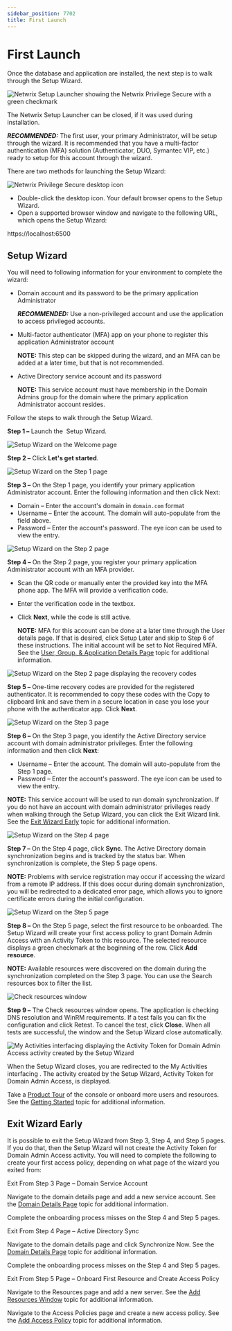 ```yaml
---
sidebar_position: 7702
title: First Launch
---
```


# First Launch

Once the database and application are installed, the next step is to walk through the Setup Wizard.

![Netwrix Setup Launcher showing the Netwrix Privilege Secure with a green checkmark](../../../../../../static/images/PrivilegeSecure_4.2/Content/Resources/Images/PrivilegeSecure/AccessManagement/Install/SetupLauncher/LauncherStep4.png "Netwrix Setup Launcher showing the Netwrix Privilege Secure with a green checkmark")

The Netwrix Setup Launcher can be closed, if it was used during installation.

***RECOMMENDED:*** The first user, your primary Administrator, will be setup through the wizard. It is recommended that you have a multi-factor authentication (MFA) solution (Authenticator, DUO, Symantec VIP, etc.) ready to setup for this account through the wizard.

There are two methods for launching the Setup Wizard:

![Netwrix Privilege Secure desktop icon](../../../../../../static/images/PrivilegeSecure_4.2/Content/Resources/Images/PrivilegeSecure/AccessManagement/Install/DesktopIcon.png "Netwrix Privilege Secure desktop icon")

* Double-click the desktop icon. Your default browser opens to the Setup Wizard.
* Open a supported browser window and navigate to the following URL, which opens the Setup Wizard:

https://localhost:6500

## Setup Wizard

You will need to following information for your environment to complete the wizard:

* Domain account and its password to be the primary application Administrator

  ***RECOMMENDED:*** Use a non-privileged account and use the application to access privileged accounts.
* Multi-factor authenticator (MFA) app on your phone to register this application Administrator account

  **NOTE:** This step can be skipped during the wizard, and an MFA can be added at a later time, but that is not recommended.
* Active Directory service account and its password

  **NOTE:** This service account must have membership in the Domain Admins group for the domain where the primary application Administrator account resides.

Follow the steps to walk through the Setup Wizard.

**Step 1 –** Launch the  Setup Wizard.

![Setup Wizard on the Welcome page](../../../../../../static/images/PrivilegeSecure_4.2/Content/Resources/Images/PrivilegeSecure/AccessManagement/Install/SetupWizard/Welcome.png "Setup Wizard on the Welcome page")

**Step 2 –** Click **Let's get started**.

![Setup Wizard on the Step 1 page](../../../../../../static/images/PrivilegeSecure_4.2/Content/Resources/Images/PrivilegeSecure/AccessManagement/Install/SetupWizard/AdministratorUser.png "Setup Wizard on the Step 1 page")

**Step 3 –** On the Step 1 page, you identify your primary application Administrator account. Enter the following information and then click Next:

* Domain – Enter the account's domain in `domain.com` format
* Username – Enter the account. The domain will auto-populate from the field above.
* Password – Enter the account's password. The eye icon can be used to view the entry.

![Setup Wizard on the Step 2 page](../../../../../../static/images/PrivilegeSecure_4.2/Content/Resources/Images/PrivilegeSecure/AccessManagement/Install/SetupWizard/Authenticator.png "Setup Wizard on the Step 2 page")

**Step 4 –** On the Step 2 page, you register your primary application Administrator account with an MFA provider.

* Scan the QR code or manually enter the provided key into the MFA phone app. The MFA will provide a verification code.
* Enter the verification code in the textbox.
* Click **Next**, while the code is still active.

  **NOTE:** MFA for this account can be done at a later time through the User details page. If that is desired, click Setup Later and skip to Step 6 of these instructions. The initial account will be set to Not Required MFA. See the [User, Group, & Application Details Page](../Admin/Policy/Page/Details/UserGroupApplication "User, Group, & Application Details Page") topic for additional information.

![Setup Wizard on the Step 2 page displaying the recovery codes](../../../../../../static/images/PrivilegeSecure_4.2/Content/Resources/Images/PrivilegeSecure/AccessManagement/Install/SetupWizard/AuthenticatorCodes.png "Setup Wizard on the Step 2 page displaying the recovery codes")

**Step 5 –** One-time recovery codes are provided for the registered authenticator. It is recommended to copy these codes with the Copy to clipboard link and save them in a secure location in case you lose your phone with the authenticator app. Click **Next**.

![Setup Wizard on the Step 3 page](../../../../../../static/images/PrivilegeSecure_4.2/Content/Resources/Images/PrivilegeSecure/AccessManagement/Install/SetupWizard/ADServiceAccount.png "Setup Wizard on the Step 3 page")

**Step 6 –** On the Step 3 page, you identify the Active Directory service account with domain administrator privileges. Enter the following information and then click **Next**:

* Username – Enter the account. The domain will auto-populate from the Step 1 page.
* Password – Enter the account's password. The eye icon can be used to view the entry.

**NOTE:** This service account will be used to run domain synchronization. If you do not have an account with domain administrator privileges ready when walking through the Setup Wizard, you can click the Exit Wizard link. See the [Exit Wizard Early](#Exit "Exit Wizard Early") topic for additional information.

![Setup Wizard on the Step 4 page](../../../../../../static/images/PrivilegeSecure_4.2/Content/Resources/Images/PrivilegeSecure/AccessManagement/Install/SetupWizard/Sync.png "Setup Wizard on the Step 4 page")

**Step 7 –** On the Step 4 page, click **Sync**. The Active Directory domain synchronization begins and is tracked by the status bar. When synchronization is complete, the Step 5 page opens.

**NOTE:** Problems with service registration may occur if accessing the wizard from a remote IP address. If this does occur during domain synchronization, you will be redirected to a dedicated error page, which allows you to ignore certificate errors during the initial configuration.

![Setup Wizard on the Step 5 page](../../../../../../static/images/PrivilegeSecure_4.2/Content/Resources/Images/PrivilegeSecure/AccessManagement/Install/SetupWizard/Resource.png "Setup Wizard on the Step 5 page")

**Step 8 –** On the Step 5 page, select the first resource to be onboarded. The Setup Wizard will create your first access policy to grant Domain Admin Access with an Activity Token to this resource. The selected resource displays a green checkmark at the beginning of the row. Click **Add resource**.

**NOTE:** Available resources were discovered on the domain during the synchronization completed on the Step 3 page. You can use the Search resources box to filter the list.

![Check resources window](../../../../../../static/images/PrivilegeSecure_4.2/Content/Resources/Images/PrivilegeSecure/AccessManagement/Install/SetupWizard/CheckResource.png "Check resources window")

**Step 9 –** The Check resources window opens. The application is checking DNS resolution and WinRM requirements. If a test fails you can fix the configuration and click Retest. To cancel the test, click **Close**. When all tests are successful, the window and the Setup Wizard close automatically.

![My Activities interfacing displaying the Activity Token for Domain Admin Access activity created by the Setup Wizard](../../../../../../static/images/PrivilegeSecure_4.2/Content/Resources/Images/PrivilegeSecure/AccessManagement/Install/SetupWizard/MyActivities.png "My Activities interfacing displaying the Activity Token for Domain Admin Access activity created by the Setup Wizard")

When the Setup Wizard closes, you are redirected to the My Activities interfacing . The activity created by the Setup Wizard, Activity Token for Domain Admin Access, is displayed.

Take a [Product Tour](../Admin/ProductTour "Product Tour") of the console or onboard more users and resources. See the [Getting Started](../GettingStarted "Getting Started") topic for additional information.

## Exit Wizard Early

It is possible to exit the Setup Wizard from Step 3, Step 4, and Step 5 pages. If you do that, then the Setup Wizard will not create the Activity Token for Domain Admin Access activity. You will need to complete the following to create your first access policy, depending on what page of the wizard you exited from:

Exit From Step 3 Page – Domain Service Account

Navigate to the domain details page and add a new service account. See the [Domain Details Page](../Admin/Policy/Page/Details/Domain "Domain Details Page") topic for additional information.

Complete the onboarding process misses on the Step 4 and Step 5 pages.

Exit From Step 4 Page – Active Directory Sync

Navigate to the domain details page and click Synchronize Now. See the [Domain Details Page](../Admin/Policy/Page/Details/Domain "Domain Details Page") topic for additional information.

Complete the onboarding process misses on the Step 4 and Step 5 pages.

Exit From Step 5 Page – Onboard First Resource and Create Access Policy

Navigate to the Resources page and add a new server. See the [Add Resources Window](../Admin/Policy/Window/Resources/AddResourcesOnboard "Add Resources Window") topic for additional information.

Navigate to the Access Policies page and create a new access policy. See the [Add Access Policy](../Admin/Policy/Add/AccessPolicy "Add Access Policy") topic for additional information.